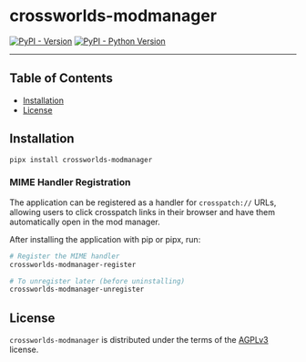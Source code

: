 # crossworlds-modmanager

[![PyPI - Version](https://img.shields.io/pypi/v/crossworlds-modmanager.svg)](https://pypi.org/project/crossworlds-modmanager)
[![PyPI - Python Version](https://img.shields.io/pypi/pyversions/crossworlds-modmanager.svg)](https://pypi.org/project/crossworlds-modmanager)

-----

## Table of Contents

- [Installation](#installation)
- [License](#license)

## Installation

```console
pipx install crossworlds-modmanager
```

### MIME Handler Registration

The application can be registered as a handler for `crosspatch://` URLs, allowing users to click crosspatch links in their browser and have them automatically open in the mod manager.

After installing the application with pip or pipx, run:

```sh
# Register the MIME handler
crossworlds-modmanager-register

# To unregister later (before uninstalling)
crossworlds-modmanager-unregister
```

## License

`crossworlds-modmanager` is distributed under the terms of the [AGPLv3](https://www.gnu.org/licenses/agpl-3.0.en.html) license.
